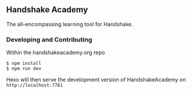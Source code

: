 ## Handshake **Academy**
The all-encompassing learning tool for Handshake.

### Developing and Contributing

Within the handshakeacademy.org repo

```
$ npm install
$ npm run dev
```

Hexo will then serve the development version of HandshakeAcademy on `http://localhost:7781`
